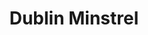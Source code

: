 ---
title: Dublin Minstrel
description: Very herbal sour. Feel complex but is actually rather straight forward. Really tasty!
ingredients:
    - title:
    - steps: 
      - 30 ml Irish Whiskey
      - 30 ml Green Chartreuse
      - 30 ml Maraschino Liqueur
      - 30 ml Lime Juice
instructions:
  - title:
    steps:
      - Combine ingredients in a shaker
      - Shake with ice
      - Strain into a chilled coupe glass
      - Garnish with a lime twist
image: dublin_minstrel.jpg
yield: 1 cocktail
category: cocktails
source: <a href="hhttps://www.youtube.com/watch?v=tdfaF2LeZLA&ab_channel=StevetheBartender">YDublin Minstrel - A Riff on the Last Word, Prohibition-era Cocktail</a>
---